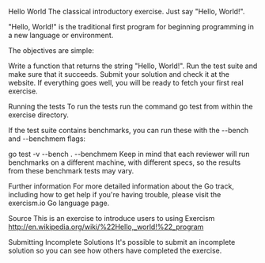 Hello World
The classical introductory exercise. Just say "Hello, World!".

"Hello, World!" is the traditional first program for beginning programming in a new language or environment.

The objectives are simple:

Write a function that returns the string "Hello, World!".
Run the test suite and make sure that it succeeds.
Submit your solution and check it at the website.
If everything goes well, you will be ready to fetch your first real exercise.

Running the tests
To run the tests run the command go test from within the exercise directory.

If the test suite contains benchmarks, you can run these with the --bench and --benchmem flags:

go test -v --bench . --benchmem
Keep in mind that each reviewer will run benchmarks on a different machine, with different specs, so the results from these benchmark tests may vary.

Further information
For more detailed information about the Go track, including how to get help if you're having trouble, please visit the exercism.io Go language page.

Source
This is an exercise to introduce users to using Exercism http://en.wikipedia.org/wiki/%22Hello,_world!%22_program

Submitting Incomplete Solutions
It's possible to submit an incomplete solution so you can see how others have completed the exercise.
